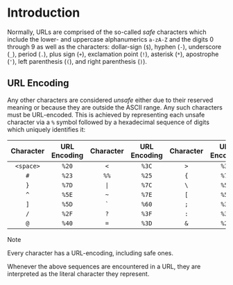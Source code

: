 # Introduction
Normally, URLs are comprised of the so-called *safe* characters which include the lower-  and uppercase alphanumerics `a-zA-Z` and the digits 0 through 9 as well as the characters: dollar-sign (`$`), hyphen (`-`), underscore (`_`), period (`.`), plus sign (`+`), exclamation point (`!`), asterisk (`*`), apostrophe (`'`), left parenthesis (`(`),
and right parenthesis (`)`).

## URL Encoding
Any other characters are considered *unsafe* either due to their reserved meaning or because they are outside the ASCII range. Any such characters must be URL-encoded. This is achieved by representing each unsafe character via a `%` symbol followed by a hexadecimal sequence of digits which uniquely identifies it:

|Character|URL Encoding|Character|URL Encoding|Character|URL Encoding|
|:--:|:--:|:--:|:--:|:--:|:--:|
|`<space>`|`%20`|`<`|`%3C`|`>`|`%3E`|
|`#`|`%23`|`%%`|`%25`|`{`|`%7B`|
|`}`|`%7D`|<code>&#124;</code>|`%7C`|`\`|`%5C`|
|`^`|`%5E`|`~`|`%7E`|`[`|`%5B`|
|`]`|`%5D`|<code>&#96;</code>|`%60`|`;`|`%3B`|
|`/`|`%2F`|`?`|`%3F`|`:`|`%3A`|
|`@`|`%40`|`=`|`%3D`|`&`|`%26`|

>[!NOTE]
>
>Every character has a URL-encoding, including safe ones.
>

Whenever the above sequences are encountered in a URL, they are interpreted as the literal character they represent. 